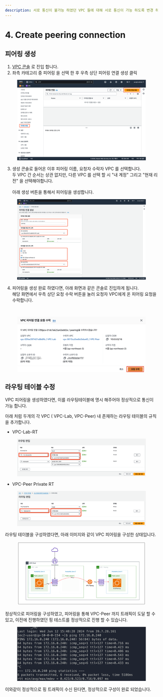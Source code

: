 ```yaml
---
description: 서로 통신이 불가능 하였던 VPC 들에 대해 서로 통신이 가능 하도록 변경 하겠습니다.
---
```


# 4. Create peering connection

## 피어링 생성&#x20;

1. [VPC 콘솔](https://ap-northeast-2.console.aws.amazon.com/vpcconsole/home?region=ap-northeast-2#vpcs:) 로 진입 합니다.
2. 좌측 카테고리 중 피어링 을 선택 한 후 우측 상단 피어링 연결 생성 클릭

<figure><img src="../.gitbook/assets/image (33).png" alt=""><figcaption></figcaption></figure>

3. 생성 콘솔로 들어온 이후 피어링 이름, 요청자 수락자 VPC 를 선택합니다.\
   두 VPC 간 순서는 상관 없지만, 다른 VPC 를 선택 할 시 "내 계정" 그리고 "현재 리전" 을 선택해야합니다.\
   \
   아래 생성 버튼을 통해서 피어링을 생성합니다.

<figure><img src="../.gitbook/assets/image (35).png" alt=""><figcaption></figcaption></figure>

4. 피어링을 생성 완료 하였다면, 아래 화면과 같은 콘솔로 진입하게 됩니다. \
   해당 화면에서 우측 상단 요청 수락 버튼을 눌러 요청자 VPC에게 온 피어링 요청을 수락합니다.

<figure><img src="../.gitbook/assets/Screenshot 2024-06-12 at 2.48.59 PM.png" alt=""><figcaption></figcaption></figure>

<figure><img src="../.gitbook/assets/image (42).png" alt=""><figcaption></figcaption></figure>

## 라우팅 테이블 수정

VPC 피어링을 생성하였다면, 이를 라우팅테이블에 명시 해주어야 정상적으로 통신이 가능 합니다.&#x20;

아래 처럼 두개의 각 VPC ( VPC-Lab, VPC-Peer) 내 존재하는 라우팅 테이블의 규칙 을 추가합니다.

* VPC-Lab-RT

<figure><img src="../.gitbook/assets/image (37).png" alt=""><figcaption></figcaption></figure>

* VPC-Peer Private RT

<figure><img src="../.gitbook/assets/image (36).png" alt=""><figcaption></figcaption></figure>

&#x20; 라우팅 테이블을 구성하였다면,  아래 이미지와 같이 VPC 피어링을 구성한 상태입니다.&#x20;

<figure><img src="../.gitbook/assets/image (40).png" alt=""><figcaption></figcaption></figure>

정상적으로 피어링을 구성하였고, 피어링을 통해 VPC-Peer 까지 트래픽이 도달 할 수 있고, 이전에 진행하였던 핑 테스트를 정상적으로 진행 할 수 있습니다.

<figure><img src="../.gitbook/assets/image (38).png" alt=""><figcaption></figcaption></figure>

이와같이 정상적으로 핑 트래픽이 수신 된다면, 정상적으로 구성이 완료 되었습니다.

